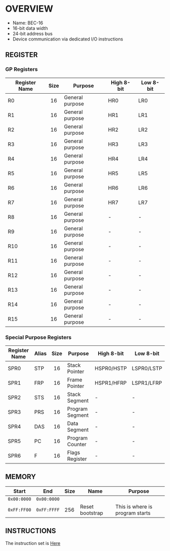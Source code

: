 # OVERVIEW
- Name: BEC-16
- 16-bit data width
- 24-bit address bus
- Device communication via dedicated I/O instructions

## REGISTER

### GP Registers

| Register Name | Size | Purpose         | High 8-bit | Low 8-bit |
| ------------- | :--: | --------------- | ---------- | --------- |
| R0            |  16  | General purpose | HR0        | LR0       |
| R1            |  16  | General purpose | HR1        | LR1       |
| R2            |  16  | General purpose | HR2        | LR2       |
| R3            |  16  | General purpose | HR3        | LR3       |
| R4            |  16  | General purpose | HR4        | LR4       |
| R5            |  16  | General purpose | HR5        | LR5       |
| R6            |  16  | General purpose | HR6        | LR6       |
| R7            |  16  | General purpose | HR7        | LR7       |
| R8            |  16  | General purpose | -          | -         |
| R9            |  16  | General purpose | -          | -         |
| R10           |  16  | General purpose | -          | -         |
| R11           |  16  | General purpose | -          | -         |
| R12           |  16  | General purpose | -          | -         |
| R13           |  16  | General purpose | -          | -         |
| R14           |  16  | General purpose | -          | -         |
| R15           |  16  | General purpose | -          | -         |

### Special Purpose Registers

| Register Name | Alias | Size | Purpose         | High 8-bit | Low 8-bit  |
| ------------- | ----- | :--: | --------------- | ---------- | ---------- |
| SPR0          | STP   |  16  | Stack Pointer   | HSPR0/HSTP | LSPR0/LSTP |
| SPR1          | FRP   |  16  | Frame Pointer   | HSPR1/HFRP | LSPR1/LFRP |
| SPR2          | STS   |  16  | Stack Segment   | -          | -          |
| SPR3          | PRS   |  16  | Program Segment | -          | -          |
| SPR4          | DAS   |  16  | Data Segment    | -          | -          |
| SPR5          | PC    |  16  | Program Counter | -          | -          |
| SPR6          | F     |  16  | Flags Register  | -          | -          |

 

## MEMORY


| Start       | End         | Size | Name            | Purpose                         |
| ----------- | ----------- | ---- | --------------- | ------------------------------- |
| `0x00:0000` | `0x00:0000` |      |                 |                                 |
| `0xFF:FF00` | `0xFF:FFFF` | 256  | Reset bootstrap | This is where is program starts |

## INSTRUCTIONS

The instruction set is [Here](https://docs.google.com/spreadsheets/d/1fCc9ESyu2Ck7R39FnHpCwMWISt7gwmUjXfv2CudknnU/edit?usp=sharing)